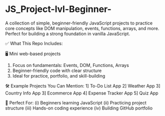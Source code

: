 # JS_Project-lvl-Beginner-
A collection of simple, beginner-friendly JavaScript projects to practice core concepts like DOM manipulation, events, functions, arrays, and more. Perfect for building a strong foundation in vanilla JavaScript.    

✅ What This Repo Includes:

🖥️ Mini web-based projects
1) Focus on fundamentals: Events, DOM, Functions, Arrays
2) Beginner-friendly code with clear structure
3) Ideal for practice, portfolio, and skill-building

🛠️ Example Projects You Can Mention:
1] To-Do List App
2] Weather App
3] Country Info App
3] Ecommerce App
4] Expense Tracker App
5] Quiz App

🌱 Perfect For:
(i) Beginners learning JavaScript
(ii) Practicing project structure
(iii) Hands-on coding experience
(iv) Building GitHub portfolio
